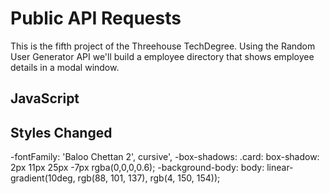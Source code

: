 # Public API Requests

This is the fifth project of the Threehouse TechDegree.
Using the Random User Generator API we'll build a employee directory that shows employee details in a modal window.

## JavaScript 

## Styles Changed
-fontFamily: 'Baloo Chettan 2', cursive',
-box-shadows: .card:
    box-shadow: 2px 11px 25px -7px rgba(0,0,0,0.6);
-background-body: body:
    linear-gradient(10deg, rgb(88, 101, 137), rgb(4, 150, 154));
